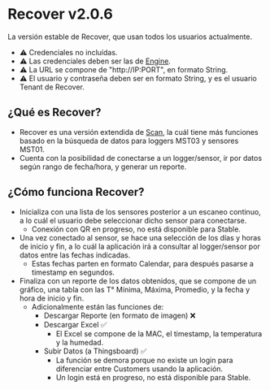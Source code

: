 # Recover v2.0.6
La versión estable de Recover, que usan todos los usuarios actualmente.

- ⚠️ Credenciales no incluídas.
- ⚠️ Las credenciales deben ser las de [Engine](https://engine.unklatam.com/).
- ⚠️ La URL se compone de "http://IP:PORT", en formato String.
- ⚠️ El usuario y contraseña deben ser en formato String, y es el usuario Tenant de Recover.

## ¿Qué es Recover?
- Recover es una versión extendida de [Scan](https://github.com/UNKDevTeam/Scan-stable), la cuál tiene más funciones basado en la búsqueda de datos para loggers MST03 y sensores MST01.
- Cuenta con la posibilidad de conectarse a un logger/sensor, ir por datos según rango de fecha/hora, y generar un reporte.

## ¿Cómo funciona Recover?
- Inicializa con una lista de los sensores posterior a un escaneo continuo, a lo cuál el usuario debe seleccionar dicho sensor para conectarse.
  - Conexión con QR en progreso, no está disponible para Stable.
- Una vez conectado al sensor, se hace una selección de los días y horas de inicio y fin, a lo cuál la aplicación irá a consultar al logger/sensor por datos entre las fechas indicadas.
  - Estas fechas parten en formato Calendar, para después pasarse a timestamp en segundos.
- Finaliza con un reporte de los datos obtenidos, que se compone de un gráfico, una tabla con las T° Mínima, Máxima, Promedio, y la fecha y hora de inicio y fin.
  - Adicionalmente están las funciones de:
    - Descargar Reporte (en formato de imagen) ❌
    - Descargar Excel ✅
      - El Excel se compone de la MAC, el timestamp, la temperatura y la humedad.
    - Subir Datos (a Thingsboard) ✅
      - La función se demora porque no existe un login para diferenciar entre Customers usando la aplicación.
      - Un login está en progreso, no está disponible para Stable.
